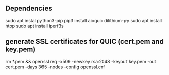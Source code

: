 ## Dependencies
sudo apt instal python3-pip
pip3 install aioquic dilithium-py
sudo apt install htop
sudo apt install iperf3s

## generate SSL certificates for QUIC (cert.pem and key.pem)
rm *.pem && openssl req -x509 -newkey rsa:2048 -keyout key.pem -out cert.pem -days 365 -nodes -config openssl.cnf

